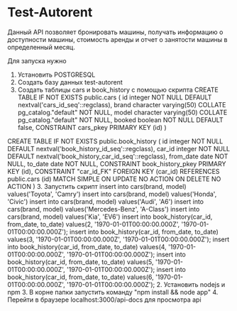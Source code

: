 # Test-Autorent

Данный API позволяет бронировать машины, получать информацию о доступности машины, стоимость аренды и отчет о занятости машины в определенный месяц.

Для запуска нужно
1. Установить POSTGRESQL
2. Создать базу данных test-autorent
3. Создать таблицы cars и book_history с помощью скрипта
  CREATE TABLE IF NOT EXISTS public.cars
  (
      id integer NOT NULL DEFAULT nextval('cars_id_seq'::regclass),
      brand character varying(50) COLLATE pg_catalog."default" NOT NULL,
      model character varying(50) COLLATE pg_catalog."default" NOT NULL,
      booked boolean NOT NULL DEFAULT false,
      CONSTRAINT cars_pkey PRIMARY KEY (id)
  )
  
  CREATE TABLE IF NOT EXISTS public.book_history
  (
      id integer NOT NULL DEFAULT nextval('book_history_id_seq'::regclass),
      car_id integer NOT NULL DEFAULT nextval('book_history_car_id_seq'::regclass),
      from_date date NOT NULL,
      to_date date NOT NULL,
      CONSTRAINT book_history_pkey PRIMARY KEY (id),
      CONSTRAINT "car_id_FK" FOREIGN KEY (car_id)
          REFERENCES public.cars (id) MATCH SIMPLE
          ON UPDATE NO ACTION
          ON DELETE NO ACTION
  )
3. Запустить скрипт
  insert into cars(brand, model) values('Toyota', 'Camry')
  insert into cars(brand, model) values('Honda', 'Civic')
  insert into cars(brand, model) values('Audi', 'A6')
  insert into cars(brand, model) values('Mercedes-Benz', 'A-Class')
  insert into cars(brand, model) values('Kia', 'EV6')
  insert into book_history(car_id, from_date, to_date) values(2, '1970-01-01T00:00:00.000Z', '1970-01-01T00:00:00.000Z');
  insert into book_history(car_id, from_date, to_date) values(3, '1970-01-01T00:00:00.000Z', '1970-01-01T00:00:00.000Z');
  insert into book_history(car_id, from_date, to_date) values(4, '1970-01-01T00:00:00.000Z', '1970-01-01T00:00:00.000Z');
  insert into book_history(car_id, from_date, to_date) values(5, '1970-01-01T00:00:00.000Z', '1970-01-01T00:00:00.000Z');
  insert into book_history(car_id, from_date, to_date) values(6, '1970-01-01T00:00:00.000Z', '1970-01-01T00:00:00.000Z');
2. Установить nodejs и npm
3. В корне папки запустить команду "npm install && node app"
4. Перейти в браузере localhost:3000/api-docs для просмотра api
